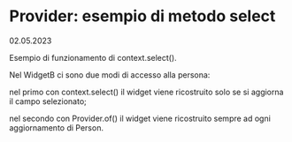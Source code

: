 # Provider: esempio di metodo select
02.05.2023

Esempio di funzionamento di context.select().

Nel WidgetB ci sono due modi di accesso alla persona:

nel primo con context.select() il widget viene ricostruito solo se
si aggiorna il campo selezionato;

nel secondo con Provider.of<Person>() il widget viene ricostruito sempre
ad ogni aggiornamento di Person.